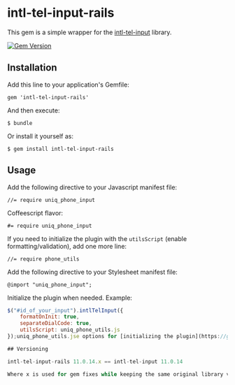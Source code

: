 # intl-tel-input-rails

This gem is a simple wrapper for the [intl-tel-input](https://github.com/jackocnr/intl-tel-input)
library.

[![Gem Version](https://badge.fury.io/rb/intl-tel-input-rails@2x.png)](http://badge.fury.io/rb/intl-tel-input-rails)

## Installation

Add this line to your application's Gemfile:

    gem 'intl-tel-input-rails'

And then execute:

    $ bundle

Or install it yourself as:

    $ gem install intl-tel-input-rails

## Usage

Add the following directive to your Javascript manifest file:

    //= require uniq_phone_input

Coffeescript flavor:

    #= require uniq_phone_input

If you need to initialize the plugin with the `utilsScript` (enable formatting/validation), add one more line:

    //= require phone_utils

Add the following directive to your Stylesheet manifest file:
    
    @import "uniq_phone_input";

Initialize the plugin when needed. Example:

```js
$("#id_of_your_input").intlTelInput({
    formatOnInit: true,
    separateDialCode: true,
    utilsScript: uniq_phone_utils.js
});uniq_phone_utils.jse options for [initializing the plugin](https://github.com/jackocnr/intl-tel-input#options). You can ignore the `utilsScript` option if you have already required the `libphonenumber/utils` as stated above.

## Versioning

intl-tel-input-rails 11.0.14.x == intl-tel-input 11.0.14

Where x is used for gem fixes while keeping the same original library version.
